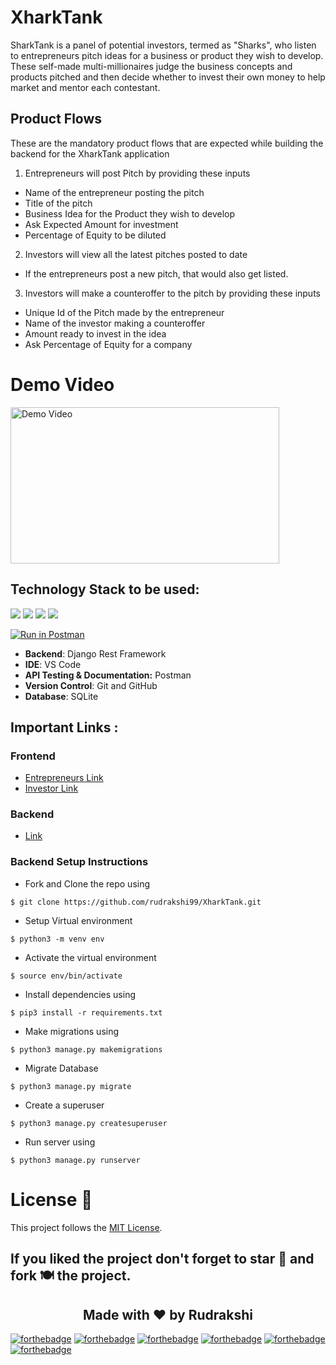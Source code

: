 # XharkTank

SharkTank is a panel of potential investors, termed as "Sharks", who listen to entrepreneurs pitch ideas for a business or product they wish to develop. These self-made multi-millionaires judge the business concepts and products pitched and then decide whether to invest their own money to help market and mentor each contestant.

## Product Flows

These are the mandatory product flows that are expected while building the backend for the XharkTank application

1. Entrepreneurs will post Pitch by providing these inputs

- Name of the entrepreneur posting the pitch
- Title of the pitch
- Business Idea for the Product they wish to develop
- Ask Expected Amount for investment
- Percentage of Equity to be diluted

2. Investors will view all the latest pitches posted to date

- If the entrepreneurs post a new pitch, that would also get listed. 

3. Investors will make a counteroffer to the pitch by providing these inputs

- Unique Id of the Pitch made by the entrepreneur
- Name of the investor making a counteroffer
- Amount ready to invest in the idea
- Ask Percentage of Equity for a company

# Demo Video

<a href="https://www.youtube.com/watch?v=q8gE4icwmsw"> <img src="https://user-images.githubusercontent.com/55245862/205116045-5d1ae28d-c885-4216-8660-83998cbc9dc1.png" alt="Demo Video" height='250' width='430'/> </a>


## Technology Stack to be used:

<img src="https://img.shields.io/badge/python%20-%2314354C.svg?&style=for-the-badge&logo=python&logoColor=white"/> <img src="https://img.shields.io/badge/django%20-%23092E20.svg?&style=for-the-badge&logo=django&logoColor=white"/> <img src="https://img.shields.io/badge/markdown-%23000000.svg?&style=for-the-badge&logo=markdown&logoColor=white"/> <img src="https://img.shields.io/badge/sqlite-0B96B2?style=for-the-badge&logo=sqlite&logoColor=white"/>

[![Run in Postman](https://run.pstmn.io/button.svg)](https://documenter.getpostman.com/view/14143990/2s8Yt1rUoy)

- **Backend**: Django Rest Framework
- **IDE**: VS Code
- **API Testing & Documentation:** Postman
- **Version Control**: Git and GitHub
- **Database**: SQLite

## Important Links :

### Frontend
* [Entrepreneurs Link](http://xharktank.crio.do/pitches/?author=sonirudrakshi99&url=http%3A%2F%2Frudrakshijss.pythonanywhere.com)
* [Investor Link](http://xharktank.crio.do/invest/?author=sonirudrakshi99&url=http%3A%2F%2Frudrakshijss.pythonanywhere.com)

### Backend
* [Link](http://rudrakshijss.pythonanywhere.com/)

### Backend Setup Instructions

- Fork and Clone the repo using

```
$ git clone https://github.com/rudrakshi99/XharkTank.git
```

- Setup Virtual environment

```
$ python3 -m venv env
```

- Activate the virtual environment

```
$ source env/bin/activate
```

- Install dependencies using

```
$ pip3 install -r requirements.txt
```

- Make migrations using

```
$ python3 manage.py makemigrations
```

- Migrate Database

```
$ python3 manage.py migrate
```

- Create a superuser

```
$ python3 manage.py createsuperuser
```

- Run server using

```
$ python3 manage.py runserver
```
# License :memo:

This project follows the [MIT License](https://choosealicense.com/licenses/mit/).

## If you liked the project don't forget to star 🌟 and fork 🍽 the project.

<h2 align="center">Made with ❤ by Rudrakshi</h2>

[![forthebadge](https://forthebadge.com/images/badges/uses-html.svg)](https://forthebadge.com)
[![forthebadge](https://forthebadge.com/images/badges/uses-css.svg)](https://forthebadge.com)
[![forthebadge](https://forthebadge.com/images/badges/made-with-javascript.svg)](https://forthebadge.com)
[![forthebadge](https://forthebadge.com/images/badges/made-with-python.svg)](https://forthebadge.com)
[![forthebadge](https://forthebadge.com/images/badges/uses-git.svg)](https://forthebadge.com)
[![forthebadge](https://forthebadge.com/images/badges/built-with-love.svg)](https://forthebadge.com)
